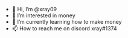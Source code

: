 - 👋 Hi, I’m @xray09
- 👀 I’m interested in money
- 🌱 I’m currently learning how to make money
- 📫 How to reach me on discord xray#1374
<!---
xray09/xray09 is a ✨ special ✨ repository because its `README.md` (this file) appears on your GitHub profile.
You can click the Preview link to take a look at your changes.
--->
